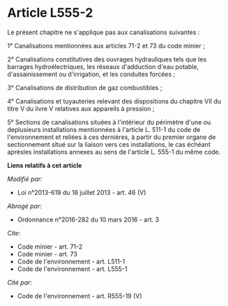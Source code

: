 # Article L555-2

Le présent chapitre ne s'applique pas aux canalisations suivantes : 

1° Canalisations mentionnées aux articles 71-2 et 73 du code minier ; 

2° Canalisations constitutives des ouvrages hydrauliques tels que les barrages hydroélectriques, les réseaux d'adduction
d'eau potable, d'assainissement ou d'irrigation, et les conduites forcées ; 

3° Canalisations de distribution de gaz combustibles ; 

4° Canalisations et tuyauteries relevant des dispositions du chapitre VII du titre V du livre V relatives aux appareils à
pression ;  

5° Sections de canalisations situées à l'intérieur du périmètre d'une ou deplusieurs installations mentionnées à l'article L.
511-1 du code de l'environnement et reliées à ces dernières, à partir du premier organe de sectionnement situé sur la liaison
vers ces installations, le cas échéant aprèsles installations annexes au sens de l'article L. 555-1 du même code.

**Liens relatifs à cet article**

_Modifié par_:

  - Loi n°2013-619 du 16 juillet 2013 - art. 46 (V)

_Abrogé par_:

  - Ordonnance n°2016-282 du 10 mars 2016 - art. 3

_Cite_:

  - Code minier - art. 71-2
  - Code minier - art. 73
  - Code de l'environnement - art. L511-1
  - Code de l'environnement - art. L555-1

_Cité par_:

  - Code de l'environnement - art. R555-19 (V)
